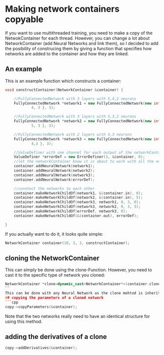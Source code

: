 # Making network containers copyable
If you want to use multithreaded training, you need to make a copy of the NetwokContainer for each thread. 
However, you can change a lot about NetworkContainer (add Neural Networks and link them), so I decided to add the posibility of construcing them by giving a function that specifies how networks are added to the container and how they are linked.
## An example
This is an example function which constructs a container:
```cpp
void constructContainer(NetworkContainer &container) {

	//FullyConnectedNetwork with 3 layers with 5,4,2 neurons
	FullyConnectedNetwork *network1 = new FullyConnectedNetwork(new int[3] { 5,
			4, 3 }, 3);

	//FullyConnectedNetwork with 3 layers with 5,3,2 neurons
	FullyConnectedNetwork *network2 = new FullyConnectedNetwork(new int[3] { 5,
			5, 3 }, 3);

	//FullyConnectedNetwork with 2 layers with 4,3 neurons
	FullyConnectedNetwork *network3 = new FullyConnectedNetwork(new int[3] { 6,
			4,3 }, 3);

	//ValueDefiner with one channel for each output of the networkContainer
	ValueDefiner *errorDef = new ErrorDefiner(3, &container, 0);
	//let the networkContainer know it is about to work with all the networks we use
	container.addNeuralNetwork(network1);
	container.addNeuralNetwork(network2);
	container.addNeuralNetwork(network3);
	container.addNeuralNetwork(errorDef);

	//conntect the networks to each other
	container.makeNetworkChildOf(network1, &(container.in), 0);
	container.makeNetworkChildOf(network2, &(container.in), 5);
	container.makeNetworkChildOf(network3, network1, 0, 3, 0);
	container.makeNetworkChildOf(network3, network2, 0, 3, 3);
	container.makeNetworkChildOf(errorDef, network3, 0);
	container.makeNetworkChildOf(&(container.out), errorDef);

}
```
If you actually want to do it, it looks quite simple:
```cpp
NetworkContainer container(10, 3, 3, constructContainer);
```
## cloning the NetworkContainer
This can simply be done using the clone-Function. However, you need to cast it to the specific type of network you cloned:
```cpp
NetworkContainer *clone=dynamic_cast<NetworkContainer*>(container.clone());
``
This can be done with any Neural Network as the clone mehtod is inherited from the NeuralNetwork base class.
## copying the parameters of a cloned network
```cpp
copy->copyParameters(&container);
```
Note that the two networks really need to have an identical structure for using this method.
## adding the derivatives of a clone
```cpp
copy->addDerivatives(&container);
```
